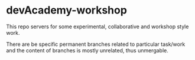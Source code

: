 # devAcademy-workshop
This repo servers for some experimental, collaborative and workshop style work.

There are be specific permanent branches related to particular task/work and the content of branches is mostly unrelated, thus unmergable.